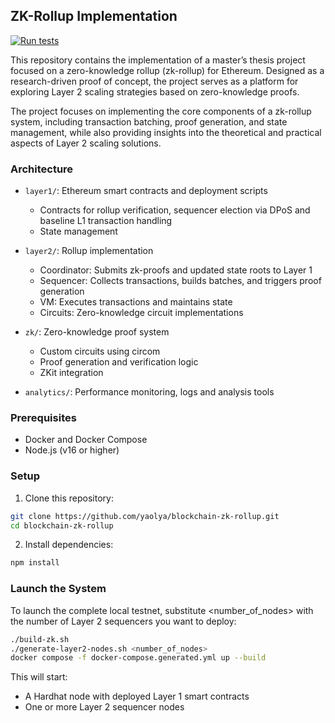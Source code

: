 ## ZK-Rollup Implementation

[![Run tests](https://github.com/yaolya/blockchain-zk-rollup/actions/workflows/test.yml/badge.svg)](https://github.com/yaolya/blockchain-zk-rollup/actions/workflows/test.yml)

This repository contains the implementation of a master’s thesis project focused on a zero-knowledge rollup (zk-rollup) for Ethereum. Designed as a research-driven proof of concept, the project serves as a platform for exploring Layer 2 scaling strategies based on zero-knowledge proofs.

The project focuses on implementing the core components of a zk-rollup system, including transaction batching, proof generation, and state management, while also providing insights into the theoretical and practical aspects of Layer 2 scaling solutions.

### Architecture

- `layer1/`: Ethereum smart contracts and deployment scripts
  - Contracts for rollup verification, sequencer election via DPoS and baseline L1 transaction handling
  - State management

- `layer2/`: Rollup implementation
  - Coordinator: Submits zk-proofs and updated state roots to Layer 1
  - Sequencer: Collects transactions, builds batches, and triggers proof generation
  - VM: Executes transactions and maintains state
  - Circuits: Zero-knowledge circuit implementations

- `zk/`: Zero-knowledge proof system
  - Custom circuits using circom
  - Proof generation and verification logic
  - ZKit integration

- `analytics/`: Performance monitoring, logs and analysis tools

### Prerequisites
- Docker and Docker Compose
- Node.js (v16 or higher)

### Setup

1. Clone this repository:
```bash
git clone https://github.com/yaolya/blockchain-zk-rollup.git
cd blockchain-zk-rollup
```

2. Install dependencies:
```bash
npm install
```

### Launch the System

To launch the complete local testnet, substitute <number_of_nodes> with the number of Layer 2 sequencers you want to deploy:

```bash
./build-zk.sh
./generate-layer2-nodes.sh <number_of_nodes>
docker compose -f docker-compose.generated.yml up --build
```

This will start:
- A Hardhat node with deployed Layer 1 smart contracts
- One or more Layer 2 sequencer nodes
